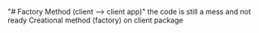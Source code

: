 "# Factory Method (client --> client app)"
the code is still a mess and not ready
Creational method (factory) on client package 
